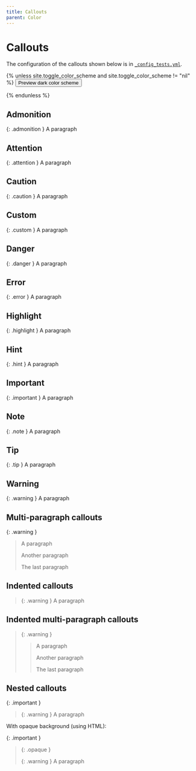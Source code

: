 ```yaml
---
title: Callouts
parent: Color
---
```


# Callouts

The configuration of the callouts shown below is in [`_config_tests.yml`](https://github.com/pdmosses/just-the-docs/blob/callouts/_config_tests.yml).

{% unless site.toggle_color_scheme and site.toggle_color_scheme != "nil"  %}
<button class="btn js-toggle-dark-mode">Preview dark color scheme</button>

<script>
const toggleDarkMode = document.querySelector('.js-toggle-dark-mode');

jtd.addEvent(toggleDarkMode, 'click', function(){
  if (jtd.getTheme() === 'dark') {
    jtd.setTheme('light');
    toggleDarkMode.textContent = 'Preview dark color scheme';
  } else {
    jtd.setTheme('dark');
    toggleDarkMode.textContent = 'Return to the light side';
  }
});
</script>
{% endunless %}

## Admonition

{: .admonition }
A paragraph

## Attention

{: .attention }
A paragraph

## Caution

{: .caution }
A paragraph

## Custom

{: .custom }
A paragraph

## Danger

{: .danger }
A paragraph

## Error

{: .error }
A paragraph

## Highlight

{: .highlight }
A paragraph

## Hint

{: .hint }
A paragraph

## Important

{: .important }
A paragraph

## Note

{: .note }
A paragraph

## Tip

{: .tip }
A paragraph

## Warning

{: .warning }
A paragraph

## Multi-paragraph callouts

{: .warning }
> A paragraph
>
> Another paragraph
>
> The last paragraph

## Indented callouts

> {: .warning }
  A paragraph

  
## Indented multi-paragraph callouts

> {: .warning }
> > A paragraph
> >
> > Another paragraph
> >
> > The last paragraph

## Nested callouts

{: .important }
> <div markdown="block">
> {: .warning }
> A paragraph
> </div>

With opaque background (using HTML):

{: .important }
> {: .opaque }
> <div markdown="block">
> {: .warning }
> A paragraph
> </div>
